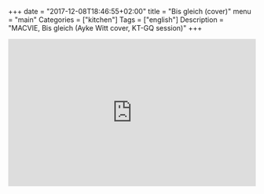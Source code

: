 +++
date = "2017-12-08T18:46:55+02:00"
title = "Bis gleich (cover)"
menu = "main"
Categories = ["kitchen"]
Tags = ["english"]
Description = "MACVIE, Bis gleich (Ayke Witt cover, KT-GQ session)"
+++



<iframe width="100%" height="300" scrolling="no" frameborder="no" src="https://w.soundcloud.com/player/?url=https%3A//api.soundcloud.com/tracks/365019884&amp;color=%23ff5500&amp;auto_play=false&amp;hide_related=false&amp;show_comments=true&amp;show_user=true&amp;show_reposts=false&amp;show_teaser=true&amp;visual=true"></iframe>
